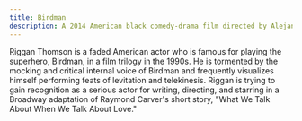 ```yaml
---
title: Birdman
description: A 2014 American black comedy-drama film directed by Alejandro G. Iñárritu
---
```


Riggan Thomson is a faded American actor who is famous for playing the superhero, Birdman, in a film trilogy in the 1990s. He is tormented by the mocking and critical internal voice of Birdman and frequently visualizes himself performing feats of levitation and telekinesis. Riggan is trying to gain recognition as a serious actor for writing, directing, and starring in a Broadway adaptation of Raymond Carver's short story, "What We Talk About When We Talk About Love."